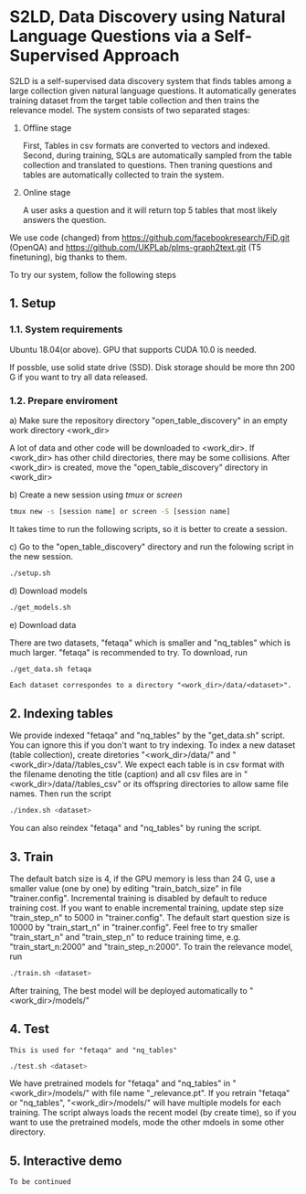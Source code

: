 # S2LD, Data Discovery using Natural Language Questions via a Self-Supervised Approach
S2LD is a self-supervised data discovery system that finds tables among a large collection given natural language questions. It automatically generates training dataset from the target table collection and then trains the relevance model.
The system consists of two separated stages:

1. Offline stage 

   First, Tables in csv formats are converted to vectors and indexed. Second, during training, SQLs are automatically sampled from the table collection and translated to questions. Then traning questions and tables are automatically collected to train the system.     

2. Online stage

   A user asks a question and it will return top 5 tables that most likely answers the question.

We use code (changed) from https://github.com/facebookresearch/FiD.git (OpenQA) and https://github.com/UKPLab/plms-graph2text.git (T5 finetuning), big thanks to them.

To try our system, follow the following steps 

## 1. Setup
### 1.1. System requirements

Ubuntu 18.04(or above). GPU that supports CUDA 10.0 is needed.

If possble, use solid state drive (SSD). Disk storage should be more thn 200 G if you want to try all data released. 

### 1.2. Prepare enviroment

a) Make sure the repository directory "open_table_discovery" in an empty work directory <work_dir>
 
   A lot of data and other code will be downloaded to <work_dir>. If <work_dir> has other child directories, there may be some collisions. After <work_dir> is created, move the "open_table_discovery" directory in <work_dir> 
   
b) Create a new session using *tmux* or *screen*
   ```   bash
   tmux new -s [session name] or screen -S [session name] 
   ```
   It takes time to run the following scripts, so it is better to create a session.

c) Go to the "open_table_discovery" directory and run the folowing script in the new session.
   ```   bash
   ./setup.sh
   ```
d) Download models
   ```   bash
   ./get_models.sh
   ```
e) Download data

   There are two datasets, "fetaqa" which is smaller and "nq_tables" which is much larger. 
   "fetaqa" is recommended to try.
   To download, run
   ```   bash
   ./get_data.sh fetaqa
   ```
    Each dataset correspondes to a directory "<work_dir>/data/<dataset>". 

## 2. Indexing tables
   We provide indexed "fetaqa" and "nq_tables" by the "get_data.sh" script. 
   You can ignore this if you don't want to try indexing.
   To index a new dataset (table collection), create diretories 
   "<work_dir>/data/<dataset>" and "<work_dir>/data/<dataset>/tables_csv". 
   We expect each table is in csv format with the filename denoting the title (caption) 
   and all csv files are in "<work_dir>/data/<dataset>/tables_csv" or 
   its offspring directories to allow same file names.
   Then run the script
   ```   bash
   ./index.sh <dataset>
   ```
   You can also reindex "fetaqa" and "nq_tables" by runing the script.

## 3. Train
   The default batch size is 4, if the GPU memory is less than 24 G, use a smaller value (one by one) by editing "train_batch_size" in file "trainer.config". Incremental training is disabled by default to reduce training cost. If you want to enable incremental training, update step size "train_step_n" to 5000 in "trainer.config". The default start question size is 10000 by "train_start_n" in "trainer.config". Feel free to try smaller "train_start_n" and "train_step_n" to reduce training time, e.g. "train_start_n:2000" and "train_step_n:2000". 
   To train the relevance model, run
   ```   bash
   ./train.sh <dataset>
   ```
   After training, The best model will be deployed automatically to 
   "<work_dir>/models/<dataset>" 

## 4. Test
    This is used for "fetaqa" and "nq_tables"
   ```   bash
   ./test.sh <dataset>
   ```
   We have pretrained models for "fetaqa" and "nq_tables" in 
   "<work_dir>/models/<dataset>" with file name "<dataset>_relevance.pt". 
   If you retrain "fetaqa" or "nq_tables", "<work_dir>/models/<dataset>" will have multiple models for each training. The script always loads the recent model (by create time), so if you want to use the pretrained models, mode the other mdoels in some other directory.
    
## 5. Interactive demo 
    To be continued 


